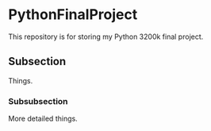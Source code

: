 # PythonFinalProject
This repository is for storing my Python 3200k final project. 

## Subsection
Things.

### Subsubsection
More detailed things.

